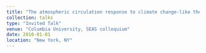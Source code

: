 ```yaml
---
title: "The atmospheric circulation response to climate change-like thermal forcings in an idealized GCM"
collection: talks
type: "Invited Talk"
venue: "Columbia University, SEAS colloquium"
date: 2010-01-01
location: "New York, NY"
---
```


